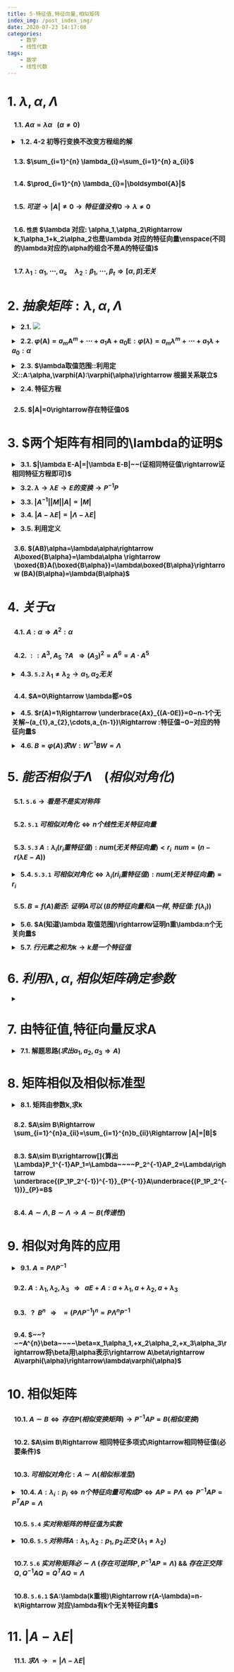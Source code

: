 ```yaml
---
title: 5-特征值,特征向量,相似矩阵
index_img: /post_index_img/
date: 2020-07-23 14:17:08
categories:
    - 数学
    - 线性代数
tags:
    - 数学
    - 线性代数
---
```


<style> summary{ outline:none; } summary h2{ display: inline; margin-left:0px !important; border-left: 0px !important; } h2{ font-size: 15px !important; border-radius: 5px !important; padding: 5px !important; background-color: #00000000 !important; border-left: solid 10px #00000000 !important; } details{ margin: 10px !important; margin-left:0px !important; border-left: solid 10px #ffffff55 !important; border-radius: 5px !important; } details summary::-webkit-details-marker { display: none !important; } </style>

# 1. $\lambda,\alpha,\Lambda$

## 1.1. $A\alpha=\lambda\alpha~~~(\alpha\neq 0)$


<details>
<summary>

## 1.2. 4-2 初等行变换不改变方程组的解

</summary>

$$
\begin{aligned}
    & 代入\lambda 求行列式 (可以 列变换和行变换)\rightarrow \lambda 的取值\\
    & \lambda 带回 矩阵 (不要用上边变换过的直接带入\lambda,因为可能既有行变换也有列变换)\rightarrow 行变换 \rightarrow 基础解系\rightarrow 特征向量
\end{aligned}
$$

</details>

## 1.3. $\sum_{i=1}^{n} \lambda_{i}=\sum_{i=1}^{n} a_{ii}$

## 1.4. $\prod_{i=1}^{n} \lambda_{i}=|\boldsymbol{A}|$

## 1.5. $可逆\rightarrow |A|\neq 0\rightarrow 特征值没有0\rightarrow\lambda\neq 0$

## 1.6. `性质` $\lambda 对应: \alpha_1,\alpha_2\Rightarrow k_1\alpha_1+k_2\alpha_2也是\lambda 对应的特征向量\enspace(不同的\lambda对应的\alpha的组合不是A的特征值)$


## 1.7. $\lambda_1: \alpha_1,\cdots,\alpha_{s}\quad \lambda_2: \beta_1,\cdots,\beta_{t}\Rightarrow [\alpha,\beta]无关$

# 2. $抽象矩阵:\lambda,\alpha,\Lambda$


<details>
<summary>

## 2.1. ![](5-%E7%89%B9%E5%BE%81%E5%80%BC-%E7%89%B9%E5%BE%81%E5%90%91%E9%87%8F-%E7%9B%B8%E4%BC%BC%E7%9F%A9%E9%98%B5/2020-07-25-20-52-34.png)

</summary>

$$
\begin{aligned}
   &证明A^{-1}::\quad & A\alpha &=\lambda \alpha\\
   &&A^{-1}A\alpha &=A^{-1}\lambda\alpha\\
   &&E\alpha&=\lambda A^{-1}\alpha\\
   &&\lambda^{-1}\alpha&=A^{-1}\alpha
\end{aligned}
$$

</details>


<details>
<summary>

## 2.2. $\varphi(\boldsymbol{A})=a_{m} \boldsymbol{A}^{m}+\cdots+a_{1} \boldsymbol{A}+a_{0} \boldsymbol{E}:\varphi(\lambda)=a_{m} \lambda^{m}+\cdots+a_{1} \lambda+a_{0}:\alpha$

</summary>

$$
\begin{aligned}
  ::\quad & A^2=A\\
  \Rightarrow \quad& A^2-A=O\\
  \xrightarrow[]{O的特征向量为0}& \lambda^2-\lambda=0\rightarrow \lambda=0|1
\end{aligned}
$$

</details>


<details>
<summary>

## 2.3. $\lambda取值范围::利用定义::A:\alpha,\varphi(A):\varphi(\alpha)\rightarrow 根据关系联立$

</summary>

$$
\begin{aligned}
::&等幂阵(A^2=A)~~~~\lambda只有~~0|1~~\rightarrow存在P,P^{-1}AP=\Lambda=\begin{bmatrix} E_{r} & O\\ O& O \end{bmatrix}\\
&A^2:\lambda^2\\
& A:\lambda\\
\xrightarrow[]{A^2=A}& \lambda^2=\lambda\rightarrow \lambda=0|1
\end{aligned}
$$

</details>


<details>
<summary>

## 2.4. 特征方程

</summary>

$$
\begin{aligned}
  ::\quad & A^2=A \\
  \Rightarrow\quad& A^2-A=A(E-A)=0\\
  \xrightarrow[]{特征方程}\quad& |A(E-A)|=|A||E-A|=0\\
  \Rightarrow\quad& 特征值0|1
\end{aligned}
$$

</details>

## 2.5. $|A|=0\rightarrow存在特征值0$

# 3. $两个矩阵有相同的\lambda的证明$


<details>
<summary>

## 3.1. $|\lambda E-A|=|\lambda E-B|~~(证相同特征值\rightarrow证相同特征方程即可)$

</summary>

`例 5`

![](5-%E7%89%B9%E5%BE%81%E5%80%BC-%E7%89%B9%E5%BE%81%E5%90%91%E9%87%8F-%E7%9B%B8%E4%BC%BC%E7%9F%A9%E9%98%B5/2020-07-25-20-54-17.png)

---

![](5-%E7%89%B9%E5%BE%81%E5%80%BC-%E7%89%B9%E5%BE%81%E5%90%91%E9%87%8F-%E7%9B%B8%E4%BC%BC%E7%9F%A9%E9%98%B5/2020-07-25-22-09-41.png)

</details>


<details>
<summary>

## 3.2. $\lambda\rightarrow\lambda E\rightarrow E的变换\rightarrow P^{-1}P$

</summary>

`例 5(2)`-单独换E

![](5-%E7%89%B9%E5%BE%81%E5%80%BC-%E7%89%B9%E5%BE%81%E5%90%91%E9%87%8F-%E7%9B%B8%E4%BC%BC%E7%9F%A9%E9%98%B5/2020-07-25-20-53-18.png)


</details>

<details>
<summary>

## 3.3. $|A^{-1}||M||A|=|M|$

</summary>

$$
\begin{aligned}
  & |AB-\lambda E|=|A^{-1}||AB-\lambda E||A|=|(A^{-1}A)BA-\lambda A^{-1}A|=|BA-\lambda E|
\end{aligned}
$$

</details>

<details> 
<summary>

## 3.4. $|A-\lambda E|=|\Lambda-\lambda E|$

</summary>

$$
\begin{aligned}
   & |A-\lambda E|=|P\Lambda P^{-1}-\lambda PP^{-1}|=|P||\Lambda- \lambda E||P^{-1}|=|\Lambda-\lambda E|
\end{aligned}
$$

</details>

<details>
<summary>

## 3.5. 利用定义

</summary>

$$
\begin{aligned}
  ::~ & A\sim B\\
  \rightarrow~& 存在P\rightarrow P^{-1}AP=B\\
 \lambda是B特征向量~ & \underbrace{B}_{P^{-1}AP}\alpha=\lambda\alpha\\
  & A(P\alpha)=\lambda (P\alpha) \rightarrow P可逆不为零，\alpha\neq 0\\
  \lambda 是A特征向量~& 同理反过来
\end{aligned}
$$

---

$$
\begin{aligned}
  :: & (AB)\alpha=\lambda\alpha~~(\alpha\neq 0)\\
  & BA(B\alpha)=\lambda(B\alpha)\\
  B\alpha& \begin{cases}
     \neq 0, & \lambda 也是BA特征值 \\
      =0, & \underbrace{A(B\alpha)}_{=AO=O}= \underbrace{\lambda\alpha}_{\Rightarrow =0},~~\alpha\neq 0\Rightarrow\lambda=0\Rightarrow|AB|=0\xrightarrow[]{|AB|=|A||B|=|BA|}|BA|=0\rightarrow 0是BA特征值
  \end{cases}\\
  &\lambda=0也是BA特征值,\neq 0也是BA特征值\rightarrow 特征值相同
\end{aligned}
$$

</details>

## 3.6. $(AB)\alpha=\lambda\alpha\rightarrow A\boxed{B\alpha}=\lambda\alpha \rightarrow \boxed{B}A(\boxed{B\alpha})=\lambda\boxed{B\alpha}\rightarrow (BA)(B\alpha)=\lambda(B\alpha)$

# 4. $关于\alpha$

## 4.1. $A:\alpha\Rightarrow A^2:\alpha$

## 4.2. $::A^{3},A_{5}~~?A~~\Rightarrow (A_{3})^2=A^{6}=A\cdot A^{5}$


<details>
<summary>

## 4.3. `5.2` $\lambda_1\neq \lambda_2\rightarrow \alpha_1,\alpha_2无关$

</summary>

$$
\begin{aligned}
  ::~~ & \lambda_1(\alpha_1)\neq \lambda_2(\alpha_2)\\
   \xrightarrow[]{\alpha_1,\alpha_2无关} & \underbrace{(\lambda_1-\mu)}_{=0}\alpha_1+\underbrace{(\lambda_2-\mu)}_{=0}\alpha_2=0\\
\Rightarrow ~~& \lambda_1=\lambda_2~矛盾
\end{aligned}
$$

</details>

## 4.4. $A=0\Rightarrow \lambda都=0$


<details>
<summary>

## 4.5. $r(A)=1\Rightarrow \underbrace{Ax}_{(A-0E)}=0~n-1个无关解~(a_{1},a_{2},\cdots,a_{n-1})\Rightarrow :特征值~0~对应的特征向量$

</summary>

$$
\begin{aligned}
  ::~ & A^{k}=O,~~A\neq 0\\
  & \lambda^{k}_{1},\lambda^{k}_{2},\cdots,\lambda^{k}_{n}=0\rightarrow \lambda_{1},\lambda_{2},\cdots,\lambda_{n}=0
\end{aligned}
$$

</details>


<details>
<summary>

## 4.6. $B=\varphi(A)求W:W^{-1}BW=\Lambda$

</summary> 

$$
\begin{aligned}
   & 求A\rightarrow a_{1},a_{2},\cdots,a_{n}\rightarrow P\\
   & B=\varphi(A)和A一样特征向量\rightarrow W=P
\end{aligned}
$$

</details>

# 5. $能否相似于\Lambda~~~~(相似对角化)$

## 5.1. `5.6`$\rightarrow 看是不是实对称阵$

## 5.2. `5.1` $可相似对角化\Leftrightarrow n个线性无关特征向量$

## 5.3. `5.3` $A: \lambda_{i}(r_{i}重特征值): num(无关特征向量)<r_{i}~~num=(n-r(\lambda E-A))$


<details>
<summary>

## 5.4. `5.3.1` $可相似对角化\Leftrightarrow \lambda_{i}(ri_{i}重特征值):num(无关特征向量)=r_{i}$

</summary>

$$
\begin{aligned}
  ::~~ & \lambda=0\\
  & r(E-A)\geqslant 1\rightarrow 无关向量个数~\leqslant n-1\rightarrow \neq n\rightarrow不可以相似对角化
\end{aligned}
$$

</details>

## 5.5. $B=f(A)能否:~证明A可以~(B的特征向量和A一样,特征值:~f(\lambda_{i}))$

<details> 
<summary>

## 5.6. $A(知道\lambda 取值范围)\rightarrow证明n重\lambda:n个无关向量$

</summary>

$$
\begin{aligned}
  :: ~~~~& A:\lambda(0|1)~~~~A^2=A~~~~r(A)=r\\
  \lambda=1:~~~~& A-E\rightarrow (A-E)A=O\rightarrow(A-E)x=0\xrightarrow[]{A的r个无关列向量都是解}至少r个无关解\rightarrow 1:\geqslant 至少r重根\\
  \lambda=0:~~~~& A-0E\rightarrow (A-0)x=0\rightarrow Ax=0\xrightarrow[]{r=r\rightarrow 基础解系=n-r}至少n-r个无关解\rightarrow 0:\geqslant 至少n-r个重根\\
  &\underbrace{1}_{\geqslant r}+\underbrace{0}_{\geqslant n-r}\geqslant n\rightarrow n个无关(不同\lambda对应\alpha 无关)
\end{aligned}
$$

</details>


<details>
<summary>

## 5.7. $行元素之和为k\rightarrow k是一个特征值$

</summary> 

证明
$$
\begin{aligned}
& 
\underbrace{
\left[\begin{array}{cccc}
a_{11} & a_{12} & \cdots & a_{1 n} \\ a_{21} & a_{22} & \cdots & a_{2 n} \\ \vdots & \vdots & & \vdots \\ a_{n 1} & a_{n 2} & \cdots & a_{nn}
\end{array}\right]
\left[\begin{array}{c} 1 \\ 1 \\ \vdots \\ 1 \end{array}\right]
}_{A\alpha}
=
\left[\begin{array}{c} k \\ k \\ \vdots \\ k \end{array}\right]
=
\underbrace{ k\left[\begin{array}{c} 1 \\ 1 \\ \vdots \\ 1 \end{array}\right] }_{\lambda\alpha}
\end{aligned}
$$

---

$$
\begin{aligned}
  ::~& r(A)=1\\
 this-4\Rightarrow~ & 0:\alpha_{1},\alpha_{2},\cdots,\alpha_{n-1}\\
 this\Rightarrow~& k: [1,1,\cdots,1]^T\\
 k\neq 0~& \begin{cases}
    a_{n}& :k\\
     a_{1},a_{2},\cdots,a_{n-1} &:0
 \end{cases}\rightarrow \begin{cases} 0:n-1重:n-1个无关 \\ k: 1重:1个无关 \end{cases}\Rightarrow 可\\
 k=0~& \begin{cases}
    a_{n}&: \begin{cases}
       \neq 0&: \begin{cases}
          \lambda_{n}:1重:1个无关\\
            k,0:n-1重:n-1个无关
       \end{cases}\Rightarrow 可\\
        =0&: k,0:n重:n-1个无关&\Rightarrow 不可
    \end{cases} \\
     a_{1},a_{2},\cdots,a_{n-1} &:k对应\alpha可能是其中之一,也可是他们组合
 \end{cases}
\end{aligned}
$$

</details>

# 6. $利用\lambda,\alpha,相似矩阵确定参数$

<details><summary></summary> 

$$
\begin{aligned}
  ::~ &A矩阵,~~ A^{-1}:\lambda_1:\alpha[1,k,1]^T ~~~?:\lambda,\lambda_1,k\\
  A^{-1}:\lambda_1:\alpha\Leftrightarrow A:\lambda:\alpha\Rightarrow~& A\alpha=\lambda\alpha\rightarrow k\rightarrow \lambda \rightarrow \lambda_1=\frac{1}{\lambda}
\end{aligned}
$$

</details>

# 7. 由特征值,特征向量反求A


<details>
<summary>

## 7.1. 解题思路($求出a_{1},a_{2},a_{3}\Rightarrow A$)

</summary> 

- $A=P\Lambda P^{-1}$  
  ![](5-%E7%89%B9%E5%BE%81%E5%80%BC-%E7%89%B9%E5%BE%81%E5%90%91%E9%87%8F-%E7%9B%B8%E4%BC%BC%E7%9F%A9%E9%98%B5/2020-07-26-19-35-19.png)
- $A=Q\Lambda Q^T~(把P向量单位化\rightarrow规范正交基\rightarrow正交阵)$

</details>

# 8. 矩阵相似及相似标准型


<details>
<summary>

## 8.1. 矩阵由参数k,求k

</summary> 

$$
\begin{aligned}
  :: & \lambda_1=\lambda_2=-1,\lambda_3=1\\
 对于\lambda=-1:~~ & r(A-E)=1~(这样才有n-1=2个无关向量对应\lambda_1,\lambda_2)
\end{aligned}
$$

</details>

## 8.2. $A\sim B\Rightarrow \sum_{i=1}^{n}a_{ii}=\sum_{i=1}^{n}b_{ii}\Rightarrow |A|=|B|$

## 8.3. $A\sim B\xrightarrow[]{算出\Lambda}P_1^{-1}AP_1=\Lambda~~~~P_2^{-1}AP_2=\Lambda\rightarrow \underbrace{(P_1P_2^{-1})^{-1}}_{P^{-1}}A\underbrace{(P_1P_2^{-1})}_{P}=B$

## 8.4. $A\sim \Lambda,B\sim \Lambda\rightarrow A\sim B(传递性)$

# 9. 相似对角阵的应用


<details>
<summary>

## 9.1. $A=P\Lambda P^{-1}$

</summary> 

$$
\begin{aligned}
   & |3E+A|=|3E+P\Lambda P^{-1}|=|3PP^{-1}+P\Lambda P^{-1}|=|P||3E+\Lambda||P|^{-1}=|3E+\Lambda|
\end{aligned}
$$

</details>

## 9.2. $A:\lambda_{1},\lambda_{2},\lambda_{3}~~~\Rightarrow~~~ aE+A:a+\lambda_{1},a+\lambda_{2},a+\lambda_{3}$

## 9.3. $~~?~~B^{n}~~~\Rightarrow ~~~ =(P\Lambda P^{-1})^{n}=P\Lambda^{n}P^{-1}$

## 9.4. $~~?~~A^{n}\beta~~~~\beta=x_1\alpha_1,+x_2\alpha_2,+x_3\alpha_3\rightarrow将\beta用\alpha表示\rightarrow A\beta\rightarrow A\varphi(\alpha)\rightarrow\lambda\varphi(\alpha)$

# 10. 相似矩阵

## 10.1. $A\sim B\Leftrightarrow 存在P(相似变换矩阵)\rightarrow P^{-1}AP=B(相似变换)$

## 10.2. $A\sim B\Rightarrow 相同特征多项式\Rightarrow相同特征值(必要条件)$

## 10.3. $可相似对角化: A\sim \Lambda(相似标准型)$



<details>
<summary>

## 10.4. $A:\lambda_{i}:p_{i}\Leftrightarrow n个特征向量可构成P\Leftrightarrow AP=P\Lambda\Leftrightarrow P^{-1}AP=P^TAP=\Lambda$

</summary>

证明见 3-3

</details>


## 10.5. `5.4` $实对称矩阵的特征值为实数$


<details>
<summary>

## 10.6. `5.5` $对称阵A: \lambda_1,\lambda_2:p_1,p_2正交~(\lambda_1\neq \lambda_2)$

</summary> 

$$
\begin{aligned}
  ::~ & 实对称A~~\lambda_1=-1:\alpha_1[0,1,1],~\lambda_2=\lambda_3=1\\
  \xrightarrow[]{实对称}& A\sim \Lambda\\
  \rightarrow& \alpha_2,\alpha_3正交\alpha_1\\
  & \alpha:[x_{1},x_{2},x_{3}]\Rightarrow \alpha_1^T\alpha=0\rightarrow [0,1,1]^T[x_{1},x_{2},x_{3}]\rightarrow\alpha_1,\alpha_2
\end{aligned}
$$

</details>

## 10.7. `5.6` $实对称矩阵必\sim \Lambda~(存在可逆阵P,P^{-1}AP=\Lambda)~\&\&~ 存在正交阵Q,Q^{-1}AQ=Q^TAQ=\Lambda$

## 10.8. `5.6.1` $A:\lambda(k重根)\Rightarrow r(A-\lambda)=n-k\Rightarrow 对应\lambda有k个无关特征向量$


# 11. $|A-\lambda E|$

## 11.1. $求\Lambda\rightarrow=|\Lambda-\lambda E|$